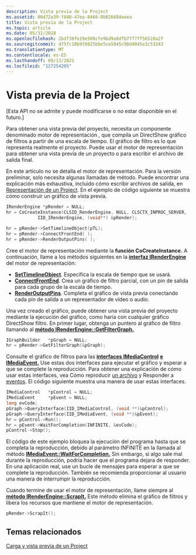 ```yaml
---
description: Vista previa de la Project
ms.assetid: 00d72a39-f848-47ea-8460-8b826684eeea
title: Vista previa de la Project
ms.topic: article
ms.date: 05/31/2018
ms.openlocfilehash: 2bdf38fe19e500cfe9bd9a8dfb77f7ff56528a2f
ms.sourcegitcommit: d75fc10b9f0825bbe5ce5045c90d4045e3c53243
ms.translationtype: MT
ms.contentlocale: es-ES
ms.lasthandoff: 09/13/2021
ms.locfileid: "127254205"
---
```

# <a name="previewing-the-project"></a>Vista previa de la Project

\[Esta API no se admite y puede modificarse o no estar disponible en el futuro.\]

Para obtener una vista previa del proyecto, necesita un componente denominado motor de representación *,* que compila un DirectShow gráfico de filtros a partir de una escala de tiempo. El gráfico de filtro es lo que representa realmente el proyecto. Puede usar el motor de representación para obtener una vista previa de un proyecto o para escribir el archivo de salida final.

En este artículo no se detalla el motor de representación. Para la versión preliminar, solo necesita algunas llamadas de método. Puede encontrar una explicación más exhaustiva, incluido cómo escribir archivos de salida, en [Representación de un Project](rendering-a-project.md). En el ejemplo de código siguiente se muestra cómo construir un gráfico de vista previa.


```C++
IRenderEngine *pRender = NULL; 
hr = CoCreateInstance(CLSID_RenderEngine, NULL, CLSCTX_INPROC_SERVER,
            IID_IRenderEngine, (void**) &pRender);

hr = pRender->SetTimelineObject(pTL);
hr = pRender->ConnectFrontEnd( );
hr = pRender->RenderOutputPins( );
```



Cree el motor de representación mediante la **función CoCreateInstance.** A continuación, llame a los métodos siguientes en la [**interfaz IRenderEngine**](irenderengine.md) del motor de representación:

-   [**SetTimelineObject**](irenderengine-settimelineobject.md). Especifica la escala de tiempo que se usará.
-   [**ConnectFrontEnd**](irenderengine-connectfrontend.md). Crea un gráfico de filtro parcial, con un pin de salida para cada grupo de la escala de tiempo.
-   [**RenderOutputPins**](irenderengine-renderoutputpins.md). Completa el gráfico de vista previa conectando cada pin de salida a un representador de vídeo o audio.

Una vez creado el gráfico, puede obtener una vista previa del proyecto mediante la ejecución del gráfico, como haría con cualquier gráfico DirectShow filtro. En primer lugar, obtenga un puntero al gráfico de filtro llamando al [**método IRenderEngine::GetFilterGraph.**](irenderengine-getfiltergraph.md)


```C++
IGraphBuilder   *pGraph = NULL;
hr = pRender->GetFilterGraph(&pGraph);
```



Consulte el gráfico de filtros para las [**interfaces IMediaControl**](/windows/desktop/api/Control/nn-control-imediacontrol) [**e IMediaEvent.**](/windows/desktop/api/Control/nn-control-imediaevent) Use estas dos interfaces para ejecutar el gráfico y esperar a que se complete la reproducción. Para obtener una explicación de cómo usar estas interfaces, vea Cómo reproducir [un archivo](how-to-play-a-file.md) y Responder a [eventos](responding-to-events.md). El código siguiente muestra una manera de usar estas interfaces.


```C++
IMediaControl   *pControl = NULL;
IMediaEvent     *pEvent = NULL;
long evCode;
pGraph->QueryInterface(IID_IMediaControl, (void **)&pControl);
pGraph->QueryInterface(IID_IMediaEvent, (void **)&pEvent);
hr = pControl->Run();
hr = pEvent->WaitForCompletion(INFINITE, &evCode);
pControl->Stop();
```



El código de este ejemplo bloquea la ejecución del programa hasta que se completa la reproducción, debido al parámetro INFINITE en la llamada al método [**IMediaEvent::WaitForCompletion.**](/windows/desktop/api/Control/nf-control-imediaevent-waitforcompletion) Sin embargo, si algo sale mal durante la reproducción, podría hacer que el programa dejara de responder. En una aplicación real, use un bucle de mensajes para esperar a que se complete la reproducción. También se recomienda proporcionar al usuario una manera de interrumpir la reproducción.

Cuando termine de usar el motor de representación, llame siempre al [**método IRenderEngine::ScrapIt.**](irenderengine-scrapit.md) Este método elimina el gráfico de filtros y libera los recursos que mantiene el motor de representación.


```C++
pRender->ScrapIt();
```



## <a name="related-topics"></a>Temas relacionados

<dl> <dt>

[Carga y vista previa de un Project](loading-and-previewing-a-project.md)
</dt> </dl>

 

 



